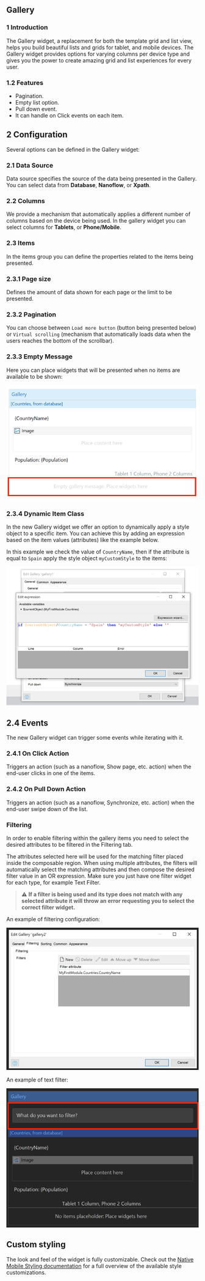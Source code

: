 ## Gallery

### 1 Introduction

The Gallery widget, a replacement for both the template grid and list view, helps you build beautiful lists and grids for tablet, and mobile devices. The Gallery widget provides options for varying columns per device type and gives you the power to create amazing grid and list experiences for every user.

### 1.2 Features

-   Pagination.
-   Empty list option.
-   Pull down event.
-   It can handle on Click events on each item.

## 2 Configuration

Several options can be defined in the Gallery widget:

### 2.1 Data Source

Data source specifies the source of the data being presented in the Gallery. You can select data from **Database**, **Nanoflow**, or **Xpath**.

### 2.2 Columns

We provide a mechanism that automatically applies a different number of columns based on the device being used. In the gallery widget you can select columns for **Tablets**, or **Phone/Mobile**.

### 2.3 Items

In the items group you can define the properties related to the items being presented.

### 2.3.1 Page size

Defines the amount of data shown for each page or the limit to be presented.

### 2.3.2 Pagination

You can choose between `Load more button` (button being presented below) or `Virtual scrolling` (mechanism that automatically loads data when the users reaches the bottom of the scrollbar).

### 2.3.3 Empty Message

Here you can place widgets that will be presented when no items are available to be shown:

![EmptyMessage](./assets/custom-empty-message.png)

### 2.3.4 Dynamic Item Class

In the new Gallery widget we offer an option to dynamically apply a style object to a specific item. You can achieve this by adding an expression based on the item values (attributes) like the example below.

In this example we check the value of `CountryName`, then if the attribute is equal to `Spain` apply the style object `myCustomStyle` to the items:

![DynamicItemClass](./assets/dynamic-item-class.png)

## 2.4 Events

The new Gallery widget can trigger some events while iterating with it.

### 2.4.1 On Click Action

Triggers an action (such as a nanoflow, Show page, etc. action) when the end-user clicks in one of the items.

### 2.4.2 On Pull Down Action

Triggers an action (such as a nanoflow, Synchronize, etc. action) when the end-user swipe down of the list.

### Filtering

In order to enable filtering within the gallery items you need to select the desired attributes to be filtered in the Filtering tab.

The attributes selected here will be used for the matching filter placed inside the composable region. When using multiple attributes, the filters will automatically select the matching attributes and then compose the desired filter value in an OR expression. Make sure you just have one filter widget for each type, for example Text Filter.

> ⚠️ **If a filter is being used and its type does not match with any selected attribute it will throw an error requesting you to select the correct filter widget.**

An example of filtering configuration:

![FilteringConfiguration](./assets/filtering-configuration.png)

An example of text filter:

![TextFilter](./assets/text-filter.png)

## Custom styling

The look and feel of the widget is fully customizable. Check out the <a href="https://docs.mendix.com/refguide/mobile/designing-mobile-user-interfaces/widget-styling-guide/#1132-gallery">Native Mobile Styling documentation</a> for a full overview of the available style customizations.
